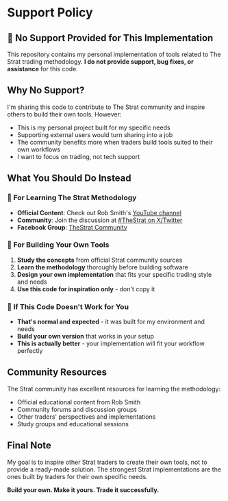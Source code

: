 # Support Policy

## 🚫 No Support Provided for This Implementation

This repository contains my personal implementation of tools related to The Strat trading methodology. **I do not provide support, bug fixes, or assistance** for this code.

## Why No Support?

I'm sharing this code to contribute to The Strat community and inspire others to build their own tools. However:

- This is my personal project built for my specific needs
- Supporting external users would turn sharing into a job
- The community benefits more when traders build tools suited to their own workflows
- I want to focus on trading, not tech support

## What You Should Do Instead

### 🎯 For Learning The Strat Methodology
- **Official Content**: Check out Rob Smith's [YouTube channel](https://www.youtube.com/@smithsintheblack)
- **Community**: Join the discussion at [#TheStrat on X/Twitter](https://x.com/hashtag/TheStrat) 
- **Facebook Group**: [TheStrat Community](https://m.facebook.com/groups/TheStrat/)

### 🔨 For Building Your Own Tools
1. **Study the concepts** from official Strat community sources
2. **Learn the methodology** thoroughly before building software
3. **Design your own implementation** that fits your specific trading style and needs
4. **Use this code for inspiration only** - don't copy it

### 🤔 If This Code Doesn't Work for You
- **That's normal and expected** - it was built for my environment and needs
- **Build your own version** that works in your setup
- **This is actually better** - your implementation will fit your workflow perfectly

## Community Resources

The Strat community has excellent resources for learning the methodology:
- Official educational content from Rob Smith
- Community forums and discussion groups  
- Other traders' perspectives and implementations
- Study groups and educational sessions

## Final Note

My goal is to inspire other Strat traders to create their own tools, not to provide a ready-made solution. The strongest Strat implementations are the ones built by traders for their own specific needs.

**Build your own. Make it yours. Trade it successfully.**